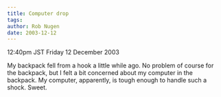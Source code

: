 ```yaml
---
title: Computer drop
tags: 
author: Rob Nugen
date: 2003-12-12
---
```


<p class=date>12:40pm JST Friday 12 December 2003</p>

<p>My backpack fell from a hook a little while ago.  No problem of
  course for the backpack, but I felt a bit concerned about my
  computer in the backpack.  My computer, apparently, is tough enough
  to handle such a shock.  Sweet.</p>
